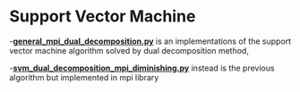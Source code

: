 # Support Vector Machine
-**[general_mpi_dual_decomposition.py](https://github.com/anto6715/svm/blob/master/general_mpi_dual_decomposition.py "general_mpi_dual_decomposition.py")** is an implementations of the support vector machine algorithm solved by dual decomposition method,

-**[svm_dual_decomposition_mpi_diminishing.py](https://github.com/anto6715/svm/blob/master/svm_dual_decomposition_mpi_diminishing.py "svm_dual_decomposition_mpi_diminishing.py")** instead is the previous algorithm but implemented in mpi library
